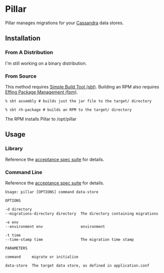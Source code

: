 # Pillar

Pillar manages migrations for your [Cassandra][cassandra] data stores.

[cassandra]:http://cassandra.apache.org

## Installation

### From A Distribution

I'm still working on a binary distribution.

### From Source

This method requires [Simple Build Tool (sbt)][sbt]. Building an RPM also requires [Effing Package Management (fpm)][fpm].

    % sbt assembly # builds just the jar file to the target/ directory

    % sbt rh-package # builds an RPM to the target/ directory

The RPM installs Pillar to /opt/pillar

[sbt]:http://www.scala-sbt.org
[fpm]:https://github.com/jordansissel/fpm

## Usage

### Library

Reference the [acceptance spec suite][libacceptance] for details.

[libacceptance]:https://github.com/comeara/pillar/blob/master/src/test/scala/streamsend/pillar/PillarLibraryAcceptanceSpec.scala

### Command Line

Reference the [acceptance spec suite][cliacceptance] for details.

[cliacceptance]:https://github.com/comeara/pillar/blob/master/src/test/scala/streamsend/pillar/PillarCommandLineAcceptanceSpec.scala


    Usage: pillar [OPTIONS] command data-store

    OPTIONS

    -d directory
    --migrations-directory directory  The directory containing migrations

    -e env
    --environment env                 environment

    -t time
    --time-stamp time                 The migration time stamp

    PARAMETERS

    command     migrate or initialize

    data-store  The target data store, as defined in application.conf
